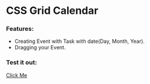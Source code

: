 # CSS Grid Calendar

### Features:
- Creating Event with Task with date(Day, Month, Year).
- Dragging your Event.

### Test it out:
[Click Me](https://danbilous1.github.io/Weather-Forecast/)
